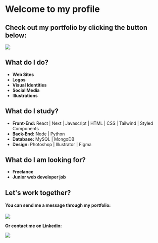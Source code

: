 <h1>Welcome to my profile</h1>
<h2>Check out my portfolio by clicking the button below:
</h2>

<p>
    <a href="https://henriquefelix.netlify.app/" target="_blank">
        <img src="https://img.shields.io/static/v1?label&message=CLICK HERE&logoWidth=20&color=650ED7&style=for-the-badge"/>
    </a>
</p>

<h2>What do I do?</h2>

<ul>
    <li><strong>Web Sites</strong></li>
    <li><strong>Logos</strong></li>
    <li><strong>Visual Identities</strong></li>
    <li><strong>Social Media</strong></li>
    <li><strong>Illustrations</strong></li>
</ul>

<h2>What do I study?</h2>

<ul>
    <li><strong>Front-End:</strong> React | Next | Javascript | HTML | CSS | Tailwind | Styled Components</li>
    <li><strong>Back-End:</strong> Node | Python</li>
    <li><strong>Database:</strong> MySQL | MongoDB</li>
    <li><strong>Design:</strong> Photoshop | Illustrator | Figma</li>
</ul>

<h2>What do I am looking for?</h2>

<ul>
    <li><strong>Freelance</strong></li>
    <li><strong>Junior web developer job</strong></li>
</ul>

<h2>Let's work together?</h2>

<h4>
    <strong>You can send me a message through my portfolio:</strong>
</h4>

<p>
    <a href="https://henriquefelix.netlify.app/" target="_blank">
        <img src="https://img.shields.io/static/v1?label&message=Contact me!&logoWidth=20&color=650ED7&style=for-the-badge"/>
    </a>
</p>

<strong>Or contact me on Linkedin:</strong>

<p>
    <a href="https://www.linkedin.com/in/henriqfelix/" target="_blank">
        <img src="https://img.shields.io/static/v1?label&message=Linkedin&logoWidth=20&color=0e76a8&style=for-the-badge&logo=linkedin&logoColor=white"/>
    </a>
</p>
